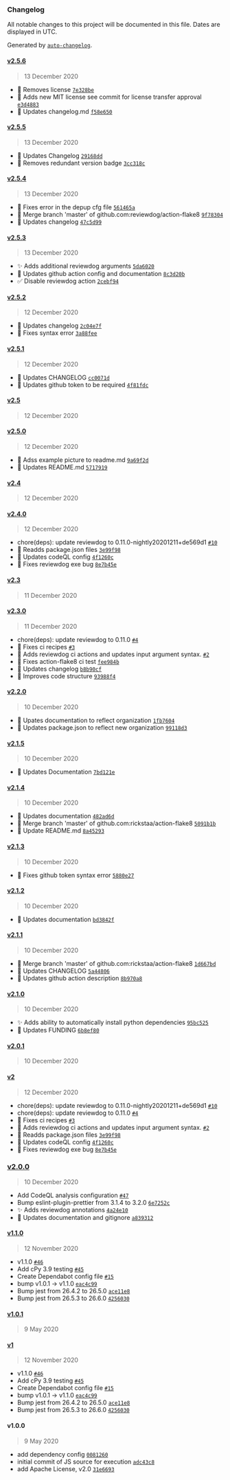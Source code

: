 ### Changelog

All notable changes to this project will be documented in this file. Dates are displayed in UTC.

Generated by [`auto-changelog`](https://github.com/CookPete/auto-changelog).

#### [v2.5.6](https://github.com/reviewdog/action-flake8/compare/v2.5.5...v2.5.6)

> 13 December 2020

- :page_facing_up: Removes license [`7e328be`](https://github.com/reviewdog/action-flake8/commit/7e328be3d1c595c4baafcc63ccfa0f62cf5a825a)
- :page_facing_up: Adds new MIT license see commit for license transfer approval [`e3d4883`](https://github.com/reviewdog/action-flake8/commit/e3d4883d709e3f670219e9e3a9e4d886653ce10a)
- :memo: Updates changelog.md [`f58e650`](https://github.com/reviewdog/action-flake8/commit/f58e6500858a15b88a2cc7e0e4e571dd02bb36c3)

#### [v2.5.5](https://github.com/reviewdog/action-flake8/compare/v2.5.4...v2.5.5)

> 13 December 2020

- :memo: Updates Changelog [`29168dd`](https://github.com/reviewdog/action-flake8/commit/29168dd62306e32202a9d41b950682bc4e4f46bb)
- :memo: Removes redundant version badge [`3cc318c`](https://github.com/reviewdog/action-flake8/commit/3cc318ce14fc33df0e1cb12f1018a6bc9a0388f1)

#### [v2.5.4](https://github.com/reviewdog/action-flake8/compare/v2.5.3...v2.5.4)

> 13 December 2020

- :wrench: Fixes error in the depup cfg file [`561465a`](https://github.com/reviewdog/action-flake8/commit/561465abb7ea827aac4c0b67d766bfee2c20123d)
- :twisted_rightwards_arrows: Merge branch 'master' of github.com:reviewdog/action-flake8 [`9f78304`](https://github.com/reviewdog/action-flake8/commit/9f78304c56e2c8d3b641aab46b4c00fda5fbc4dc)
- :memo: Updates changelog [`47c5d99`](https://github.com/reviewdog/action-flake8/commit/47c5d99c2d1d66f29890d196df40711ec8343396)

#### [v2.5.3](https://github.com/reviewdog/action-flake8/compare/v2.5.2...v2.5.3)

> 13 December 2020

- :sparkles: Adds additional reviewdog arguments [`5da6020`](https://github.com/reviewdog/action-flake8/commit/5da6020e2db3c6cff3227f888b31532923ee5c57)
- :art: Updates github action config and documentation [`8c3d20b`](https://github.com/reviewdog/action-flake8/commit/8c3d20bcd748fa240d494541da6d183655e8c19e)
- :white_check_mark: Disable reviewdog action [`2cebf94`](https://github.com/reviewdog/action-flake8/commit/2cebf944c1685c912d97e013b2d60c52ad748210)

#### [v2.5.2](https://github.com/reviewdog/action-flake8/compare/v2.5.1...v2.5.2)

> 12 December 2020

- :memo: Updates changelog [`2c04e7f`](https://github.com/reviewdog/action-flake8/commit/2c04e7fda3e72feb815c931a72bcc8811094bf60)
- :art: Fixes syntax error [`3a88fee`](https://github.com/reviewdog/action-flake8/commit/3a88fee72d8e217c8a38aeb37d7eae441a9dbe9b)

#### [v2.5.1](https://github.com/reviewdog/action-flake8/compare/v2.5...v2.5.1)

> 12 December 2020

- :memo: Updates CHANGELOG [`cc0071d`](https://github.com/reviewdog/action-flake8/commit/cc0071dcf4f84b182c7effefad253ce6c48e4dbf)
- :wrench: Updates github token to be required [`4f81fdc`](https://github.com/reviewdog/action-flake8/commit/4f81fdc68b89c0b9805e4e1c363bbaf0cd28d807)

#### [v2.5](https://github.com/reviewdog/action-flake8/compare/v2.5.0...v2.5)

> 12 December 2020

#### [v2.5.0](https://github.com/reviewdog/action-flake8/compare/v2.4...v2.5.0)

> 12 December 2020

- :memo: Adss example picture to readme.md [`9a69f2d`](https://github.com/reviewdog/action-flake8/commit/9a69f2dda430ec7f7705c7cb518de3dc4258f554)
- :memo: Updates README.md [`5717919`](https://github.com/reviewdog/action-flake8/commit/5717919e4e5fefa08421e5d9c6329b5ec5aecf10)

#### [v2.4](https://github.com/reviewdog/action-flake8/compare/v2.4.0...v2.4)

> 12 December 2020

#### [v2.4.0](https://github.com/reviewdog/action-flake8/compare/v2.3...v2.4.0)

> 12 December 2020

- chore(deps): update reviewdog to 0.11.0-nightly20201211+de569d1 [`#10`](https://github.com/reviewdog/action-flake8/pull/10)
- :bug: Readds package.json files [`3e99f98`](https://github.com/reviewdog/action-flake8/commit/3e99f98d8776c869dcb3885cb1aaefd1ed6ee8f5)
- :wrench: Updates codeQL config [`4f1260c`](https://github.com/reviewdog/action-flake8/commit/4f1260c809c40d9b645c78f07e244bcd42ea0b6f)
- :bug: Fixes reviewdog exe bug [`8e7b45e`](https://github.com/reviewdog/action-flake8/commit/8e7b45e14cbf4923cd33fe0faa7c5fa90f8c4f1a)

#### [v2.3](https://github.com/reviewdog/action-flake8/compare/v2.3.0...v2.3)

> 11 December 2020

#### [v2.3.0](https://github.com/reviewdog/action-flake8/compare/v2.2.0...v2.3.0)

> 11 December 2020

- chore(deps): update reviewdog to 0.11.0 [`#4`](https://github.com/reviewdog/action-flake8/pull/4)
- :green_heart: Fixes ci recipes [`#3`](https://github.com/reviewdog/action-flake8/pull/3)
- :green_heart: Adds reviewdog ci actions and updates input argument syntax. [`#2`](https://github.com/reviewdog/action-flake8/pull/2)
- :bug: Fixes action-flake8 ci test [`fee984b`](https://github.com/reviewdog/action-flake8/commit/fee984b678e6088f3d8862d501b08131e254f891)
- :memo: Updates changelog [`b8b90cf`](https://github.com/reviewdog/action-flake8/commit/b8b90cfbc405dd216cd221775a864af110829fc4)
- :art: Improves code structure [`93988f4`](https://github.com/reviewdog/action-flake8/commit/93988f43e30a5b126b549e82dbfa8e24327c181f)

#### [v2.2.0](https://github.com/reviewdog/action-flake8/compare/v2.1.5...v2.2.0)

> 10 December 2020

- :memo: Upates documentation to reflect organization [`1fb7604`](https://github.com/reviewdog/action-flake8/commit/1fb760482677fbaaa7985e54aa71fa6274c29ef7)
- :wrench: Updates package.json to reflect new organization [`99118d3`](https://github.com/reviewdog/action-flake8/commit/99118d3f43aa47361dec2b1832639c5d803a263f)

#### [v2.1.5](https://github.com/reviewdog/action-flake8/compare/v2.1.4...v2.1.5)

> 10 December 2020

- :memo: Updates Documentation [`7bd121e`](https://github.com/reviewdog/action-flake8/commit/7bd121e581dfc57812251c2980c0def32a9a0406)

#### [v2.1.4](https://github.com/reviewdog/action-flake8/compare/v2.1.3...v2.1.4)

> 10 December 2020

- :memo: Updates documentation [`482ad6d`](https://github.com/reviewdog/action-flake8/commit/482ad6d06320b43aec525946d2556e4f294654c8)
- :twisted_rightwards_arrows: Merge branch 'master' of github.com:rickstaa/action-flake8 [`5091b1b`](https://github.com/reviewdog/action-flake8/commit/5091b1b354b9d78204008b9b7dac8d982e5c7a03)
- :memo: Update README.md [`8a45293`](https://github.com/reviewdog/action-flake8/commit/8a45293c6e369e7049ef47694ea4ab08227a7476)

#### [v2.1.3](https://github.com/reviewdog/action-flake8/compare/v2.1.2...v2.1.3)

> 10 December 2020

- :bug: Fixes github token syntax error [`5880e27`](https://github.com/reviewdog/action-flake8/commit/5880e27bc562af77727ddc1e10d232061f4e16f8)

#### [v2.1.2](https://github.com/reviewdog/action-flake8/compare/v2.1.1...v2.1.2)

> 10 December 2020

- :memo: Updates documentation [`bd3842f`](https://github.com/reviewdog/action-flake8/commit/bd3842ffa8d983538365252489469107da943149)

#### [v2.1.1](https://github.com/reviewdog/action-flake8/compare/v2.1.0...v2.1.1)

> 10 December 2020

- :twisted_rightwards_arrows: Merge branch 'master' of github.com:rickstaa/action-flake8 [`1d667bd`](https://github.com/reviewdog/action-flake8/commit/1d667bd7d3af498e2e15aa37bc954c39b8cbd23e)
- :memo: Updates CHANGELOG [`5a44806`](https://github.com/reviewdog/action-flake8/commit/5a4480643643243b10a83637318d12877e0e4ef2)
- :wrench: Updates github action description [`8b970a8`](https://github.com/reviewdog/action-flake8/commit/8b970a86fcc83da121aced85f68db0cc2cde4fa3)

#### [v2.1.0](https://github.com/reviewdog/action-flake8/compare/v2.0.1...v2.1.0)

> 10 December 2020

- :sparkles: Adds ability to automatically install python dependencies [`95bc525`](https://github.com/reviewdog/action-flake8/commit/95bc52598de7587bf0c25b77b08989b51cc99805)
- :memo: Updates FUNDING [`6b8ef80`](https://github.com/reviewdog/action-flake8/commit/6b8ef80b7c49ff92fcd3596f776bd958522beca2)

#### [v2.0.1](https://github.com/reviewdog/action-flake8/compare/v2...v2.0.1)

> 10 December 2020

#### [v2](https://github.com/reviewdog/action-flake8/compare/v2.0.0...v2)

> 12 December 2020

- chore(deps): update reviewdog to 0.11.0-nightly20201211+de569d1 [`#10`](https://github.com/reviewdog/action-flake8/pull/10)
- chore(deps): update reviewdog to 0.11.0 [`#4`](https://github.com/reviewdog/action-flake8/pull/4)
- :green_heart: Fixes ci recipes [`#3`](https://github.com/reviewdog/action-flake8/pull/3)
- :green_heart: Adds reviewdog ci actions and updates input argument syntax. [`#2`](https://github.com/reviewdog/action-flake8/pull/2)
- :bug: Readds package.json files [`3e99f98`](https://github.com/reviewdog/action-flake8/commit/3e99f98d8776c869dcb3885cb1aaefd1ed6ee8f5)
- :wrench: Updates codeQL config [`4f1260c`](https://github.com/reviewdog/action-flake8/commit/4f1260c809c40d9b645c78f07e244bcd42ea0b6f)
- :bug: Fixes reviewdog exe bug [`8e7b45e`](https://github.com/reviewdog/action-flake8/commit/8e7b45e14cbf4923cd33fe0faa7c5fa90f8c4f1a)

### [v2.0.0](https://github.com/reviewdog/action-flake8/compare/v1.1.0...v2.0.0)

> 10 December 2020

- Add CodeQL analysis configuration [`#47`](https://github.com/reviewdog/action-flake8/pull/47)
- Bump eslint-plugin-prettier from 3.1.4 to 3.2.0 [`6e7252c`](https://github.com/reviewdog/action-flake8/commit/6e7252cf34ddd1c527e5d0e1d1b7b0f9f98ba5be)
- :sparkles: Adds reviewdog annotations [`4a24e10`](https://github.com/reviewdog/action-flake8/commit/4a24e107785122276b26bbb79b95eec8477b6d50)
- :memo: Updates documentation and gitignore [`a839312`](https://github.com/reviewdog/action-flake8/commit/a839312efa517d1694b9ba1f1fddd4ef52acde89)

#### [v1.1.0](https://github.com/reviewdog/action-flake8/compare/v1.0.1...v1.1.0)

> 12 November 2020

- v1.1.0 [`#46`](https://github.com/reviewdog/action-flake8/pull/46)
- Add cPy 3.9 testing [`#45`](https://github.com/reviewdog/action-flake8/pull/45)
- Create Dependabot config file [`#15`](https://github.com/reviewdog/action-flake8/pull/15)
- bump v1.0.1 -&gt; v1.1.0 [`eac4c99`](https://github.com/reviewdog/action-flake8/commit/eac4c9964d4a30773065976bbbcc78413a0f430f)
- Bump jest from 26.4.2 to 26.5.0 [`ace11e8`](https://github.com/reviewdog/action-flake8/commit/ace11e81a1e1b1b75d0b3428dfa6a2d1f53dc904)
- Bump jest from 26.5.3 to 26.6.0 [`4256030`](https://github.com/reviewdog/action-flake8/commit/4256030ad459a7dd69a1af49390f2958a4f2fcfa)

#### [v1.0.1](https://github.com/reviewdog/action-flake8/compare/v1...v1.0.1)

> 9 May 2020

#### [v1](https://github.com/reviewdog/action-flake8/compare/v1.0.0...v1)

> 12 November 2020

- v1.1.0 [`#46`](https://github.com/reviewdog/action-flake8/pull/46)
- Add cPy 3.9 testing [`#45`](https://github.com/reviewdog/action-flake8/pull/45)
- Create Dependabot config file [`#15`](https://github.com/reviewdog/action-flake8/pull/15)
- bump v1.0.1 -&gt; v1.1.0 [`eac4c99`](https://github.com/reviewdog/action-flake8/commit/eac4c9964d4a30773065976bbbcc78413a0f430f)
- Bump jest from 26.4.2 to 26.5.0 [`ace11e8`](https://github.com/reviewdog/action-flake8/commit/ace11e81a1e1b1b75d0b3428dfa6a2d1f53dc904)
- Bump jest from 26.5.3 to 26.6.0 [`4256030`](https://github.com/reviewdog/action-flake8/commit/4256030ad459a7dd69a1af49390f2958a4f2fcfa)

#### v1.0.0

> 9 May 2020

- add dependency config [`0081260`](https://github.com/reviewdog/action-flake8/commit/0081260a30ae115cd4e0dcd84405dfdf20a3563a)
- initial commit of JS source for execution [`adc43c8`](https://github.com/reviewdog/action-flake8/commit/adc43c8ef4b1c37819d1256e8c23aa3ed140a14a)
- add Apache License, v2.0 [`31e6693`](https://github.com/reviewdog/action-flake8/commit/31e66938b86696eda4f2ba4e8f834647dc3c5bb1)
